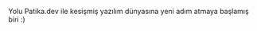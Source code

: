 Yolu Patika.dev ile kesişmiş yazılım dünyasına yeni adım atmaya başlamış biri :)
<!---
gokayozlemis/gokayozlemis is a ✨ special ✨ repository because its `README.md` (this file) appears on your GitHub profile.
You can click the Preview link to take a look at your changes.
--->
